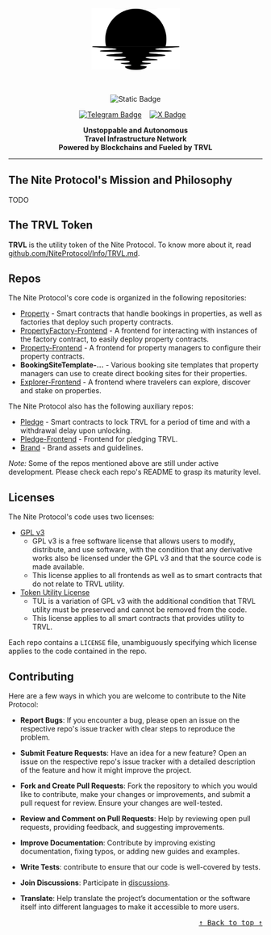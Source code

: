 <div name="readme-top"></div>
<div align="center"><img alt="Nite Protocol" src="logo.png" width="175"></div>

&nbsp;

<div align="center">
  
![Static Badge](https://img.shields.io/badge/Nite-Protocol-1E1E20?style=for-the-badge&labelColor=808F85)

</div>

<!-- Organization/Project Social Handles -->
<p align="center">
<!-- Telegram --><a href="https://t.me/1308561754/1"><img src="https://img.shields.io/badge/Telegram-black?style=flat&logo=telegram&logoColor=white&logoSize=auto&color=24A1DE" alt="Telegram Badge"/></a>
&nbsp;&nbsp;
<!-- X (formerly Twitter) --><a href="https://x.com/dtraveldao"><img src="https://img.shields.io/twitter/follow/DtravelDAO" alt="X Badge"/></a>
&nbsp;&nbsp;

<p align="center">
  <strong>
    Unstoppable and Autonomous <br />
    Travel Infrastructure Network <br />
    Powered by Blockchains and Fueled by TRVL <br />
  </strong>
</p>

---

## The Nite Protocol's Mission and Philosophy

TODO

## The TRVL Token

**TRVL** is the utility token of the Nite Protocol. To know more about it, read [github.com/NiteProtocol/Info/TRVL.md](https://github.com/NiteProtocol/Info/TRVL.md).


## Repos

The Nite Protocol's core code is organized in the following repositories:

* [Property](https://github.com/NiteProtocol/Property) - Smart contracts that handle bookings in properties, as well as factories that deploy such property contracts.
* [PropertyFactory-Frontend](https://github.com/NiteProtocol/PropertyFactory-Frontend) - A frontend for interacting with instances of the factory contract, to easily deploy property contracts.
* [Property-Frontend](https://github.com/NiteProtocol/Property-Frontend) - A frontend for property managers to configure their property contracts.
* **BookingSiteTemplate-...** - Various booking site templates that property managers can use to create direct booking sites for their properties.
* [Explorer-Frontend](https://github.com/NiteProtocol/Explorer-Frontend) - A frontend where travelers can explore, discover and stake on properties.

The Nite Protocol also has the following auxiliary repos:

* [Pledge](https://github.com/NiteProtocol/Pledge) - Smart contracts to lock TRVL for a period of time and with a withdrawal delay upon unlocking.
* [Pledge-Frontend](https://github.com/NiteProtocol/Pledge-Frontend) - Frontend for pledging TRVL.
* [Brand](https://github.com/NiteProtocol/Brand) - Brand assets and guidelines.

*Note:* Some of the repos mentioned above are still under active development. Please check each repo's README to grasp its maturity level.

## Licenses

The Nite Protocol's code uses two licenses:

* [GPL v3](https://github.com/NiteProtocol/Licenses/GPL)
   * GPL v3 is a free software license that allows users to modify, distribute, and use software, with the condition that any derivative works also be licensed under the GPL v3 and that the source code is made available.
   * This license applies to all frontends as well as to smart contracts that do not relate to TRVL utility.
* [Token Utility License](https://github.com/NiteProtocol/Licenses/TUL)
   * TUL is a variation of GPL v3 with the additional condition that TRVL utility must be preserved and cannot be removed from the code.
   * This license applies to all smart contracts that provides utility to TRVL.

Each repo contains a `LICENSE` file, unambiguously specifying which license applies to the code contained in the repo.


## Contributing

Here are a few ways in which you are welcome to contribute to the Nite Protocol:

* **Report Bugs**: If you encounter a bug, please open an issue on the respective repo's issue tracker with clear steps to reproduce the problem.

* **Submit Feature Requests**: Have an idea for a new feature? Open an issue on the respective repo's issue tracker with a detailed description of the feature and how it might improve the project.

* **Fork and Create Pull Requests**: Fork the repository to which you would like to contribute, make your changes or improvements, and submit a pull request for review. Ensure your changes are well-tested.

* **Review and Comment on Pull Requests**: Help by reviewing open pull requests, providing feedback, and suggesting improvements.

* **Improve Documentation**: Contribute by improving existing documentation, fixing typos, or adding new guides and examples.

* **Write Tests**: contribute to ensure that our code is well-covered by tests.

* **Join Discussions**: Participate in [discussions](https://github.com/orgs/NiteProtocol/discussions).

* **Translate**: Help translate the project’s documentation or the software itself into different languages to make it accessible to more users.



<!-- Use Back Button after each section -->
<div align="right"><kbd><a href="#readme-top">↑ Back to top ↑</a></kbd></div>
